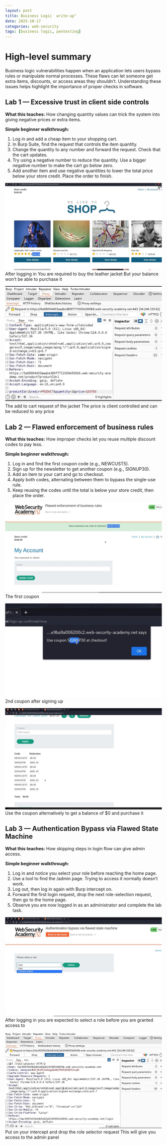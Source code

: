 ```yaml
---
layout: post
title: Business Logic  write-up"
date: 2025-10-17
categories: web-security
tags: [business logic, pentesting]
---
```


# High-level summary
Business logic vulnerabilities happen when an application lets users bypass rules or manipulate normal processes. These flaws can let someone get extra items, discounts, or access areas they shouldn’t. Understanding these issues helps highlight the importance of proper checks in software.

## Lab 1 — Excessive trust in client side controls

**What this teaches:** How changing quantity values can trick the system into giving negative prices or extra items.

**Simple beginner walkthrough:**

1. Log in and add a cheap item to your shopping cart.
2. In Burp Suite, find the request that controls the item quantity.
3. Change the quantity to any number and forward the request. Check that the cart updates.
4. Try using a negative number to reduce the quantity. Use a bigger negative number to make the cart go below zero.
5. Add another item and use negative quantities to lower the total price below your store credit. Place the order to finish.

![image alt](https://github.com/Lispectree/web-sec/blob/d5479bd37ec967bc098faacbf2265f45dc886192/web-security-labs/labs/business-logic/BUS%20LOGIC%20photo1%20lab1.jpg)
After logging in 
You are required to buy the leather jacket
But your balance won’t be able to purchase it

![image alt](https://github.com/Lispectree/web-sec/blob/31ee40de032308b7897b4f345d1ed69b3b052709/web-security-labs/labs/business-logic/BUS%20LOGIC%20photo2%20lab1.jpg)
The add to cart request of the jacket
The price is client controlled and can be reduced to any price




## Lab 2 — Flawed enforcement of business rules

**What this teaches:** How improper checks let you reuse multiple discount codes to pay less.

**Simple beginner walkthrough:**

1. Log in and find the first coupon code (e.g., NEWCUST5).
2. Sign up for the newsletter to get another coupon (e.g., SIGNUP30).
3. Add an item to your cart and go to checkout.
4. Apply both codes, alternating between them to bypass the single-use rule.
5. Keep reusing the codes until the total is below your store credit, then place the order.

![image alt](https://github.com/Lispectree/web-sec/blob/6cd527c807c701226c9871142c7e48d1589805cc/web-security-labs/labs/business-logic/BUS%20LOGIC%20photo1%20lab2.jpg)
The first coupon

![image alt](https://github.com/Lispectree/web-sec/blob/a36fb4107e9cdae57a364df756aa041cfb921b22/web-security-labs/labs/business-logic/BUS%20LOGIC%20photo2%20lab2.jpg)
2nd coupon after signing up

![image alt](https://github.com/Lispectree/web-sec/blob/5daf4866636358cc01b2e7f5ed3db5cac7dbcb84/web-security-labs/labs/business-logic/BUS%20LOGIC%20photo3%20lab2.jpg)
Use the coupon alternatively to get a balance of $0 and purchase it





## Lab 3 — Authentication Bypass via Flawed State Machine

**What this teaches:** How skipping steps in login flow can give admin access.

**Simple beginner walkthrough:**

1. Log in and notice you select your role before reaching the home page.
2. Use a tool to find the /admin page. Trying to access it normally doesn’t work.
3. Log out, then log in again with Burp intercept on.
4. Forward the first login request, drop the next role-selection request, then go to the home page.
5. Observe you are now logged in as an administrator and complete the lab task.

![image alt](https://github.com/Lispectree/web-sec/blob/6f05485f85f1a2d676c031fed938e6c2b9683b83/web-security-labs/labs/business-logic/BUS%20LOGIC%20photo1%20lab3.jpg)
After logging in you are expected to select a role before you are granted access to

![image alt](https://github.com/Lispectree/web-sec/blob/fe3337010d2e7b42430f8674d053ac21dee83827/web-security-labs/labs/business-logic/BUS%20LOGIC%20photo2%20lab3.jpg)
Put on your intercept and drop the role selector request
This will give you access to the admin panel



